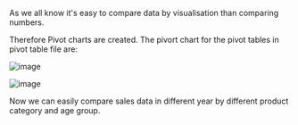 As we all know it's easy to compare data by visualisation than comparing numbers. 

Therefore Pivot charts are created. The pivort chart for the pivot tables in pivot table file are:

![image](https://user-images.githubusercontent.com/18466387/48185577-7177b600-e35b-11e8-814f-a120ee638aa4.png)


![image](https://user-images.githubusercontent.com/18466387/48185819-40e44c00-e35c-11e8-9b0e-1e66823ff0a6.png)


Now we can easily compare sales data in different year by different product category and age group.
